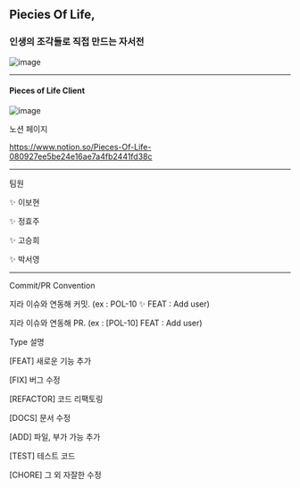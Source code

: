 ## Piecies Of Life, 
### 인생의 조각들로 직접 만드는 자서전 

![image](https://user-images.githubusercontent.com/92661884/223160469-a9f95a33-48d1-4975-9f78-ee46199759af.png)

---

#### Pieces of Life Client

![image](https://user-images.githubusercontent.com/92661884/223159952-5d294c88-9e4a-41e7-a380-07d6053b3a74.png)

노션 페이지

https://www.notion.so/Pieces-Of-Life-080927ee5be24e16ae7a4fb2441fd38c

---

팀원

✨ 이보현

✨ 정효주

✨ 고승희

✨ 박서영

---

Commit/PR Convention

지라 이슈와 연동해 커밋. (ex : POL-10 ✨ FEAT : Add user)

지라 이슈와 연동해 PR. (ex : [POL-10] FEAT : Add user)

Type	설명

[FEAT]	새로운 기능 추가

[FIX]	버그 수정

[REFACTOR]	코드 리팩토링

[DOCS]	문서 수정

[ADD]	파일, 부가 가능 추가

[TEST]	테스트 코드

[CHORE]	그 외 자잘한 수정



